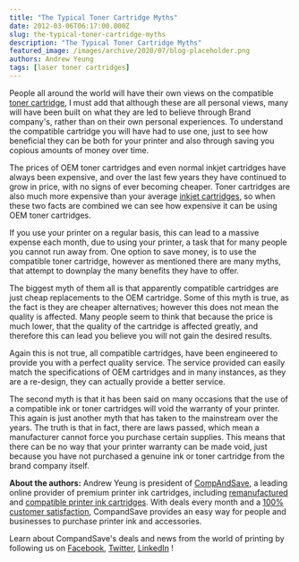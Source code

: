 ```yaml
---
title: "The Typical Toner Cartridge Myths"
date: 2012-03-06T06:17:00.000Z
slug: the-typical-toner-cartridge-myths
description: "The Typical Toner Cartridge Myths"
featured_image: /images/archive/2020/07/blog-placeholder.png
authors: Andrew Yeung
tags: [laser toner cartridges]
---
```


People all around the world will have their own views on the compatible [toner cartridge](https://www.compandsave.com/), I must add that although these are all personal views, many will have been built on what they are led to believe through Brand company's, rather than on their own personal experiences. To understand the compatible cartridge you will have had to use one, just to see how beneficial they can be both for your printer and also through saving you copious amounts of money over time.

The prices of OEM toner cartridges and even normal inkjet cartridges have always been expensive, and over the last few years they have continued to grow in price, with no signs of ever becoming cheaper. Toner cartridges are also much more expensive than your average [inkjet cartridges](https://www.compandsave.com/), so when these two facts are combined we can see how expensive it can be using OEM toner cartridges.

If you use your printer on a regular basis, this can lead to a massive expense each month, due to using your printer, a task that for many people you cannot run away from. One option to save money, is to use the compatible toner cartridge, however as mentioned there are many myths, that attempt to downplay the many benefits they have to offer.

The biggest myth of them all is that apparently compatible cartridges are just cheap replacements to the OEM cartridge. Some of this myth is true, as the fact is they are cheaper alternatives; however this does not mean the quality is affected. Many people seem to think that because the price is much lower, that the quality of the cartridge is affected greatly, and therefore this can lead you believe you will not gain the desired results.

Again this is not true, all compatible cartridges, have been engineered to provide you with a perfect quality service. The service provided can easily match the specifications of OEM cartridges and in many instances, as they are a re-design, they can actually provide a better service.

The second myth is that it has been said on many occasions that the use of a compatible ink or toner cartridges will void the warranty of your printer. This again is just another myth that has taken to the mainstream over the years. The truth is that in fact, there are laws passed, which mean a manufacturer cannot force you purchase certain supplies. This means that there can be no way that your printer warranty can be made void, just because you have not purchased a genuine ink or toner cartridge from the brand company itself.

  
**About the authors:** Andrew Yeung is president of [CompAndSave](https://www.compandsave.com/), a leading online provider of premium printer ink cartridges, including [remanufactured](https://www.compandsave.com/help) and [compatible printer ink cartridges](https://www.compandsave.com/help). With deals every month and a [100% customer satisfaction](https://www.compandsave.com/help), CompandSave provides an easy way for people and businesses to purchase printer ink and accessories.

Learn about CompandSave's deals and news from the world of printing by following us on [Facebook](https://www.facebook.com/compandsave.ink), [Twitter](https://twitter.com/compandsave), [LinkedIn](https://www.linkedin.com) !